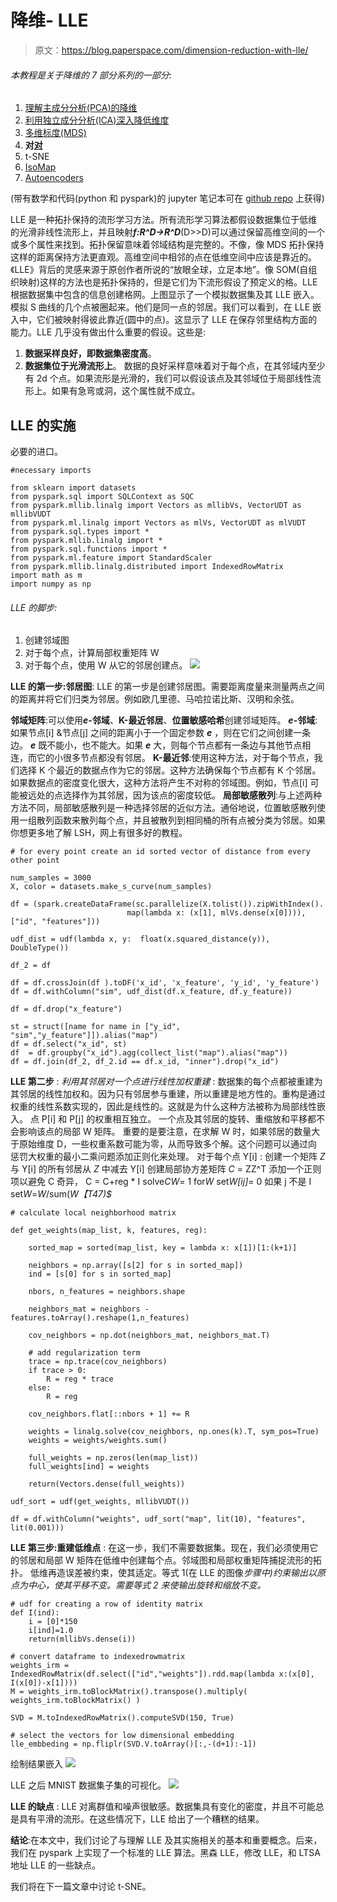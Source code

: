 # 降维- LLE

> 原文：<https://blog.paperspace.com/dimension-reduction-with-lle/>

###### 本教程是关于降维的 7 部分系列的一部分:

1.  [理解主成分分析(PCA)的降维](https://blog.paperspace.com/dimension-reduction-with-principal-component-analysis/)
2.  [利用独立成分分析(ICA)深入降低维度](https://blog.paperspace.com/dimension-reduction-with-independent-components-analysis/)
3.  [多维标度(MDS)](https://blog.paperspace.com/dimension-reduction-with-multi-dimension-scaling/)
4.  **对[对](https://blog.paperspace.com/dimension-reduction-with-lle)**
5.  t-SNE
6.  [IsoMap](https://blog.paperspace.com/dimension-reduction-with-isomap)
7.  [Autoencoders](https://blog.paperspace.com/dimension-reduction-with-autoencoders)

(带有数学和代码(python 和 pyspark)的 jupyter 笔记本可在 [github repo](https://github.com/asdspal/dimRed) 上获得)

LLE 是一种拓扑保持的流形学习方法。所有流形学习算法都假设数据集位于低维的光滑非线性流形上，并且映射***f:R^D->R^D***(D>>D)可以通过保留高维空间的一个或多个属性来找到。拓扑保留意味着邻域结构是完整的。不像，像 MDS 拓扑保持这样的距离保持方法更直观。高维空间中相邻的点在低维空间中应该是靠近的。《LLE》背后的灵感来源于原创作者所说的“放眼全球，立足本地”。像 SOM(自组织映射)这样的方法也是拓扑保持的，但是它们为下流形假设了预定义的格。LLE 根据数据集中包含的信息创建格网。上图显示了一个模拟数据集及其 LLE 嵌入。模拟 S 曲线的几个点被圈起来。他们是同一点的邻居。我们可以看到，在 LLE 嵌入中，它们被映射得彼此靠近(圆中的点)。这显示了 LLE 在保存邻里结构方面的能力。LLE 几乎没有做出什么重要的假设。这些是:

1.  **数据采样良好，即数据集密度高**。
2.  **数据集位于光滑流形上**。
    数据的良好采样意味着对于每个点，在其邻域内至少有 2d 个点。如果流形是光滑的，我们可以假设该点及其邻域位于局部线性流形上。如果有急弯或洞，这个属性就不成立。

## LLE 的实施

必要的进口。

```
#necessary imports

from sklearn import datasets
from pyspark.sql import SQLContext as SQC
from pyspark.mllib.linalg import Vectors as mllibVs, VectorUDT as mllibVUDT
from pyspark.ml.linalg import Vectors as mlVs, VectorUDT as mlVUDT
from pyspark.sql.types import *
from pyspark.mllib.linalg import *
from pyspark.sql.functions import *
from pyspark.ml.feature import StandardScaler
from pyspark.mllib.linalg.distributed import IndexedRowMatrix
import math as m
import numpy as np 
```

###### LLE 的脚步:

1.  创建邻域图
2.  对于每个点，计算局部权重矩阵 W
3.  对于每个点，使用 W 从它的邻居创建点。
    ![](img/47813a2dd38f43f230d77a6dcb703bcd.png)

**LLE 的第一步:邻居图**:
LLE 的第一步是创建邻居图。需要距离度量来测量两点之间的距离并将它们归类为邻居。例如欧几里德、马哈拉诺比斯、汉明和余弦。

**邻域矩阵**:可以使用***e*-邻域**、**K-最近邻居**、**位置敏感哈希**创建邻域矩阵。
***e*-邻域**:如果节点[i] &节点[j] 之间的距离小于一个固定参数 ***e*** ，则在它们之间创建一条边。 ***e*** 既不能小，也不能大。如果 ***e*** 大，则每个节点都有一条边与其他节点相连，而它的小很多节点都没有邻居。
**K-最近邻**:使用这种方法，对于每个节点，我们选择 K 个最近的数据点作为它的邻居。这种方法确保每个节点都有 K 个邻居。如果数据点的密度变化很大，这种方法将产生不对称的邻域图。例如，节点[i] 可能被远处的点选择作为其邻居，因为该点的密度较低。
**局部敏感散列**:与上述两种方法不同，局部敏感散列是一种选择邻居的近似方法。通俗地说，位置敏感散列使用一组散列函数来散列每个点，并且被散列到相同桶的所有点被分类为邻居。如果你想更多地了解 LSH，网上有很多好的教程。

```
# for every point create an id sorted vector of distance from every other point

num_samples = 3000
X, color = datasets.make_s_curve(num_samples)

df = (spark.createDataFrame(sc.parallelize(X.tolist()).zipWithIndex().
                          map(lambda x: (x[1], mlVs.dense(x[0]))), ["id", "features"]))    

udf_dist = udf(lambda x, y:  float(x.squared_distance(y)), DoubleType())

df_2 = df

df = df.crossJoin(df ).toDF('x_id', 'x_feature', 'y_id', 'y_feature')
df = df.withColumn("sim", udf_dist(df.x_feature, df.y_feature))

df = df.drop("x_feature")

st = struct([name for name in ["y_id", "sim","y_feature"]]).alias("map")
df = df.select("x_id", st)
df  = df.groupby("x_id").agg(collect_list("map").alias("map"))
df = df.join(df_2, df_2.id == df.x_id, "inner").drop("x_id") 
```

**LLE 第二步** : *利用其邻居对一个点进行线性加权重建* :
数据集的每个点都被重建为其邻居的线性加权和。因为只有邻居参与重建，所以重建是地方性的。重构是通过权重的线性系数实现的，因此是线性的。这就是为什么这种方法被称为局部线性嵌入。
点 P[i] 和 P[j] 的权重相互独立。
一个点及其邻居的旋转、重缩放和平移都不会影响该点的局部 W 矩阵。
重要的是要注意，在求解 W 时，如果邻居的数量大于原始维度 D，一些权重系数可能为零，从而导致多个解。这个问题可以通过向惩罚大权重的最小二乘问题添加正则化来处理。
对于每个点 Y[i] :
创建一个矩阵 *Z* 与 Y[i]
的所有邻居从 *Z*
中减去 Y[i] 创建局部协方差矩阵 *C* = ZZ^T
添加一个正则项以避免 C 奇异， C = C+reg * I
solve*CW*= 1 for*W*
set*W[ij]*= 0 如果 j 不是 I
set*W*=*W*/sum(*W【T47)$*

```
# calculate local neighborhood matrix

def get_weights(map_list, k, features, reg):

    sorted_map = sorted(map_list, key = lambda x: x[1])[1:(k+1)]

    neighbors = np.array([s[2] for s in sorted_map])
    ind = [s[0] for s in sorted_map]

    nbors, n_features = neighbors.shape

    neighbors_mat = neighbors - features.toArray().reshape(1,n_features)

    cov_neighbors = np.dot(neighbors_mat, neighbors_mat.T)

    # add regularization term
    trace = np.trace(cov_neighbors)
    if trace > 0:
        R = reg * trace
    else:
        R = reg

    cov_neighbors.flat[::nbors + 1] += R

    weights = linalg.solve(cov_neighbors, np.ones(k).T, sym_pos=True)
    weights = weights/weights.sum()

    full_weights = np.zeros(len(map_list))
    full_weights[ind] = weights

    return(Vectors.dense(full_weights))

udf_sort = udf(get_weights, mllibVUDT())

df = df.withColumn("weights", udf_sort("map", lit(10), "features", lit(0.001))) 
```

**LLE 第三步:重建低维点** :
在这一步，我们不需要数据集。现在，我们必须使用它的邻居和局部 W 矩阵在低维中创建每个点。邻域图和局部权重矩阵捕捉流形的拓扑。
低维再造误差被约束，使其适定。等式 1(在 LLE 的图像*步骤中)约束输出以原点为中心，使其平移不变。需要等式 2 来使输出旋转和缩放不变。*

```
# udf for creating a row of identity matrix 
def I(ind):
    i = [0]*150
    i[ind]=1.0
    return(mllibVs.dense(i))

# convert dataframe to indexedrowmatrix
weights_irm = IndexedRowMatrix(df.select(["id","weights"]).rdd.map(lambda x:(x[0],  I(x[0])-x[1])))
M = weights_irm.toBlockMatrix().transpose().multiply( weights_irm.toBlockMatrix() )

SVD = M.toIndexedRowMatrix().computeSVD(150, True)

# select the vectors for low dimensional embedding
lle_embbeding = np.fliplr(SVD.V.toArray()[:,-(d+1):-1]) 
```

绘制结果嵌入
![](img/09204a3a50b1bfb56e054239484d3b76.png)

LLE 之后 MNIST 数据集子集的可视化。
![](img/b9e7e66cff06804011c27b294682f53d.png)

**LLE 的缺点** :
LLE 对离群值和噪声很敏感。数据集具有变化的密度，并且不可能总是具有平滑的流形。在这些情况下，LLE 给出了一个糟糕的结果。

**结论**:在本文中，我们讨论了与理解 LLE 及其实施相关的基本和重要概念。后来，我们在 pyspark 上实现了一个标准的 LLE 算法。黑森 LLE，修改 LLE，和 LTSA 地址 LLE 的一些缺点。

我们将在下一篇文章中讨论 t-SNE。